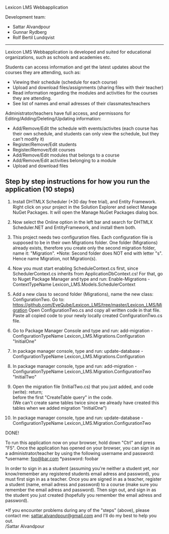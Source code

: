 
  Lexicon LMS Webbapplication  

  Development team:
* Sattar Alvandpour
* Gunnar Rydberg
* Rolf Bertil Lundqvist

---------------------------------------------------------------------------------------------------------------------------------------

Lexicon LMS Webbapplication is developed and suited for educational organizations, such as schools and academies etc.

Students can access information and get the latest updates about the courses they are attending, such as:

* Viewing their schedule (schedule for each course) 
* Upload and download files/assignments (sharing files with their teacher)
* Read information regarding the modules and activities for the courses they are attending.
* See list of names and email adresses of their classmates/teachers

Administrator/teachers have full access, and permissons for Editing/Adding/Deleting/Updating information: 

* Add/Remove/Edit the schedule with events/activites 
  (each course has their own schedule, and students can only view the schedule, but they can't modify it)
* Register/Remove/Edit students
* Register/Remove/Edit courses
* Add/Remove/Edit modules that belongs to a course
* Add/Remove/Edit activities belonging to a module
* Upload and download files


Step by step instructions for how you run the application (10 steps)
--------------------------------------------------------------------


1. Install DHTMLX Scheduler (*30 day free trial), and Entity Framework.
   Right click on your project in the Solution Explorer and select Manage NuGet Packages. It will open the Manage NuGet Packages dialog box.




2. Now select the Online option in the left bar and search for DHTMLX Scheduler.NET and EntityFramework, and install them both.
 



3. This project needs two configuration files. Each configuration file is supposed to be in their own Migrations folder. One folder (Migrations) already exists, therefore you create only the second migration folder, name it: "Migration". *Note: Second folder does NOT end with letter "s". Hence name Migration, not Migration(s).
   



4. Now you must start enabling  ScheduleContext.cs first, since SchedulerContext.cs inherits from ApplicationDbContext.cs! 
   For that, go to Nuget Package Manager and type and run:
   Enable-Migrations -ContextTypeName Lexicon_LMS.Models.SchedulerContext      




5. Add a new class to second folder (Migrations), name the new class: ConfigurationTwo. 
   Go to: https://github.com/EyeQube/Lexicon_LMS/tree/master/Lexicon_LMS/Migration 
   Open ConfigurationTwo.cs and copy all written code in that file. 
   Paste all copied code to your newly locally created ConfigurationTwo.cs file.




6. Go to Package Manager Console and type and run:
   add-migration -ConfigurationTypeName Lexicon_LMS.Migrations.Configuration "InitialOne"    




7. In package manager console, type and run: 
   update-database -ConfigurationTypeName Lexicon_LMS.Migrations.Configuration    




8. In package manager console, type and run: 
   add-migration -ConfigurationTypeName Lexicon_LMS.Migration.ConfigurationTwo "InitialTwo"    




9. Open the migration file (InitialTwo.cs) that you just added, and code (write):  return;  
   before the first "CreateTable query" in the code.  
   (We can't create same tables twice since we already have created this tables when we added migration "InitialOne")




10. In package manager console, type and run:
    update-database -ConfigurationTypeName Lexicon_LMS.Migration.ConfigurationTwo    

DONE! 

To run this application now on your browser, hold down  "Ctrl"  and press "F5".
Once the application has opened on your browser, you can sign in as a administrator/teacher by using the following username and password:
*username: foo@bar.com
*password: foobar

In order to sign in as a student (assuming you're neither a student yet, nor know/remember any registered students email adress and password), you must first sign in as a teacher. Once you are signed in as a teacher, 
register a student (name, email adress and password) to a course (make sure you remember the email adress and password).
Then sign out, and sign in as the student you just created (hopefully you remember the email adress and password).
 

*If you encounter problems during any of the "steps" (above), please contact me: sattar.alvandpour@gmail.com
and I'll do my best to help you out.  
/Sattar Alvandpour




